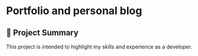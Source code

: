 # Portfolio and personal blog

## 🚀 Project Summary

This project is intended to highlight my skills and experience as a developer.

